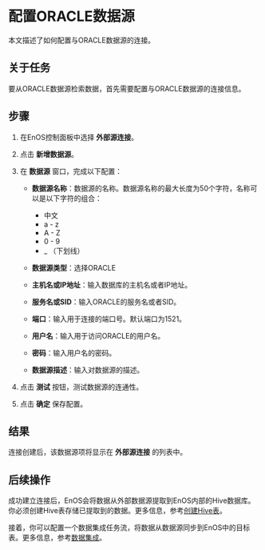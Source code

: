 # 配置ORACLE数据源

本文描述了如何配置与ORACLE数据源的连接。

## 关于任务<description>
要从ORACLE数据源检索数据，首先需要配置与ORACLE数据源的连接信息。

## 步骤<procedure>

1. 在EnOS控制面板中选择 **外部源连接**。

2. 点击 **新增数据源**。

3. 在 **数据源** 窗口，完成以下配置：

   - **数据源名称**：数据源的名称。数据源名称的最大长度为50个字符，名称可以是以下字符的组合：
     - 中文
     - a - z
     - A - Z
     - 0 - 9
     - _ （下划线）

   - **数据源类型**：选择ORACLE
   - **主机名或IP地址**：输入数据库的主机名或者IP地址。
   - **服务名或SID**：输入ORACLE的服务名或者SID。
   - **端口**：输入用于连接的端口号。默认端口为1521。
   - **用户名**：输入用于访问ORACLE的用户名。
   - **密码**：输入用户名的密码。
   - **数据源描述**：输入对数据源的描述。

4. 点击 **测试** 按钮，测试数据源的连通性。

5. 点击 **确定** 保存配置。


## 结果<result>

连接创建后，该数据源项将显示在 **外部源连接** 的列表中。


## 后续操作<followup>

成功建立连接后，EnOS会将数据从外部数据源提取到EnOS内部的Hive数据库。你必须创建Hive表存储已提取到的数据。更多信息，参考[创建Hive表](/docs/offline-data/zh_CN/2.0.9/data_explorer/creating_hivetable.html)。

接着，你可以配置一个数据集成任务流，将数据从数据源同步到EnOS中的目标表。更多信息，参考[数据集成](../data_integration/index)。
